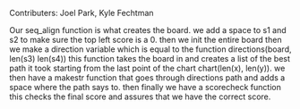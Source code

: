Contributers: Joel Park, Kyle Fechtman

Our seq_align function is what creates the board. we add a space to s1 and s2 to make sure the top left score is a 0. then we init the entire board
then we make a direction variable which is equal to the function directions(board, len(s3) len(s4)) this function takes the board in and creates a list of the best path it took starting from the 
last point of the chart chart(len(x), len(y)). we then have a makestr function that goes through directions path and adds a space where the path says to. then finally we have a scorecheck function 
this checks the final score and assures that we have the correct score. 
